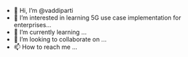 - 👋 Hi, I’m @vaddiparti
- 👀 I’m interested in learning 5G use case implementation for enterprises...
- 🌱 I’m currently learning ...
- 💞️ I’m looking to collaborate on ...
- 📫 How to reach me ...

<!---
vaddiparti/vaddiparti is a ✨ special ✨ repository because its `README.md` (this file) appears on your GitHub profile.
You can click the Preview link to take a look at your changes.
--->
